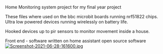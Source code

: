 Home Monitoring system project for my final year project

These files where used on the bbc microbit boards running nrf51822 chips. Ultra low powered devices running wirelessly on battery life.

Hooked devices up to pir sensors to monitor movement inside a house.

Front end - software written on home assistant open source software
[![Screenshot-2021-06-28-161600.jpg](https://i.postimg.cc/rpqR9cGg/Screenshot-2021-06-28-161600.jpg)](https://postimg.cc/Jsdh1f2B)
